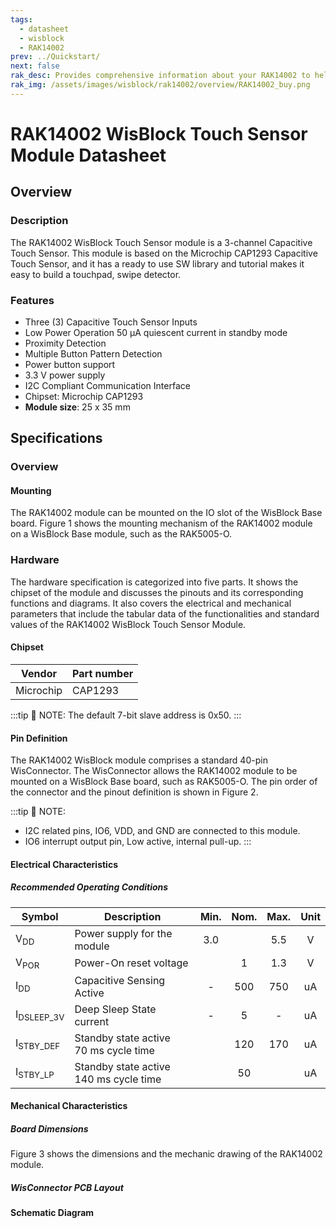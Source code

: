 ```yaml
---
tags:
  - datasheet
  - wisblock
  - RAK14002
prev: ../Quickstart/
next: false
rak_desc: Provides comprehensive information about your RAK14002 to help you use it. This information includes technical specifications, characteristics, and requirements, and it also discusses the device components.
rak_img: /assets/images/wisblock/rak14002/overview/RAK14002_buy.png
---
```


# RAK14002 WisBlock Touch Sensor Module Datasheet

## Overview

### Description

The RAK14002 WisBlock Touch Sensor module is a 3-channel Capacitive Touch Sensor. This module is based on the Microchip CAP1293 Capacitive Touch Sensor, and it has a ready to use SW library and tutorial makes it easy to build a touchpad, swipe detector. 

### Features 

* Three (3) Capacitive Touch Sensor Inputs
* Low Power Operation 50&nbsp;µA quiescent current in standby mode
* Proximity Detection
* Multiple Button Pattern Detection
* Power button support
* 3.3&nbsp;V power supply
* I2C Compliant Communication Interface
* Chipset: Microchip CAP1293
* **Module size**: 25 x 35&nbsp;mm

## Specifications
### Overview

#### Mounting
The RAK14002 module can be mounted on the IO slot of the WisBlock Base board. Figure 1 shows the mounting mechanism of the RAK14002 module on a WisBlock Base module, such as the RAK5005-O.


<rk-img
  src="/assets/images/wisblock/rak14002/datasheet/rak14002_mounting.png"
  width="50%"
  caption="RAK14002 Mounting"
/>

### Hardware

The hardware specification is categorized into five parts. It shows the chipset of the module and discusses the pinouts and its corresponding functions and diagrams. It also covers the electrical and mechanical parameters that include the tabular data of the functionalities and standard values of the RAK14002 WisBlock Touch Sensor Module.

####  Chipset
| Vendor    | Part number |
| --------- | ----------- |
| Microchip | CAP1293     |


:::tip 📝 NOTE:
The default 7-bit slave address is 0x50. 
:::

#### Pin Definition
The RAK14002 WisBlock module comprises a standard 40-pin WisConnector. The WisConnector allows the RAK14002 module to be mounted on a WisBlock Base board, such as RAK5005-O. The pin order of the connector and the pinout definition is shown in Figure 2. 

:::tip 📝 NOTE:
- I2C related pins, IO6, VDD, and GND are connected to this module. 
- IO6 interrupt output pin, Low active, internal pull-up.
:::

<rk-img
  src="/assets/images/wisblock/rak14002/datasheet/RAK14002_Pinout.svg"
  width="80%"
  caption="RAK14002 WisBlock Touch Sensor Module Pinout"
/>


#### Electrical Characteristics
##### Recommended Operating Conditions

| Symbol                | Description                                  | Min.  | Nom.  | Max.  | Unit  |
| --------------------- | -------------------------------------------- | :---: | :---: | :---: | :---: |
| V<sub>DD</sub>        | Power supply for the module                  |  3.0  |       |  5.5  |   V   |
| V<sub>POR</sub>       | Power-On reset voltage                       |       |   1   |  1.3  |   V   |
| I<sub>DD</sub>        | Capacitive Sensing Active                    |   -   |  500  |  750  |  uA   |
| I<sub>DSLEEP_3V</sub> | Deep Sleep State current                     |   -   |   5   |   -   |  uA   |
| I<sub>STBY_DEF</sub>  | Standby state active  70&nbsp;ms cycle time  |       |  120  |  170  |  uA   |
| I<sub>STBY_LP</sub>   | Standby state active  140&nbsp;ms cycle time |       |  50   |       |  uA   |

#### Mechanical Characteristics

##### Board Dimensions

Figure 3 shows the dimensions and the mechanic drawing of the RAK14002 module.

<rk-img
  src="/assets/images/wisblock/rak14002/datasheet/rak14002_mechanic.png"
  width="80%"
  caption="RAK14002 WisBlock 3-channel Touchpad Mechanic Drawing"
/>

##### WisConnector PCB Layout

<rk-img
  src="/assets/images/wisblock/rak14002/datasheet/MxxS1003K6M.png"
  width="100%"
  caption="WisConnector PCB footprint and recommendations"
/>

#### Schematic Diagram

<rk-img
  src="/assets/images/wisblock/rak14002/datasheet/rak14002-schematic.png"
  width="100%"
  caption="RAK14002 WisBlock 3-channel Touchpad Schematic"
/>

